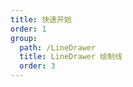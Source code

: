 ```yaml
---
title: 快速开始
order: 1
group: 
  path: /LineDrawer
  title: LineDrawer 绘制线
  order: 3
---
```


<code src="./start.tsx" compact="true" defaultShowCode="true"></code>
